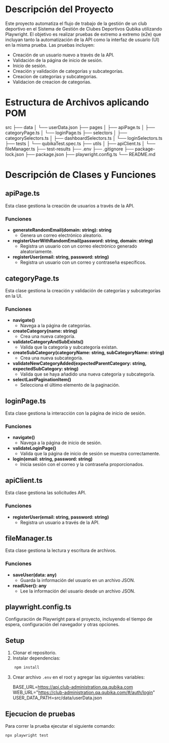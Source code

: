 # Descripción del Proyecto

Este proyecto automatiza el flujo de trabajo de la gestión de un club deportivo en el Sistema de Gestión de Clubes Deportivos Qubika utilizando Playwright. El objetivo es realizar pruebas de extremo a extremo (e2e) que incluyan tanto la automatización de la API como la interfaz de usuario (UI) en la misma prueba. Las pruebas incluyen:

- Creación de un usuario nuevo a través de la API.
- Validación de la página de inicio de sesión.
- Inicio de sesión.
- Creación y validación de categorías y subcategorías.
- Creacion de categorias y subcategorias.
- Validacion de creacion de categorias.

# Estructura de Archivos aplicando POM

src
├── data
│ └── userData.json
├── pages
│ ├── apiPage.ts
│ ├── categoryPage.ts
│ └── loginPage.ts
├── selectors
│ ├── categorySelectors.ts
│ ├── dashboardSelectors.ts
│ └── loginSelectors.ts
├── tests
│ └── qubikaTest.spec.ts
├── utils
│ ├── apiClient.ts
│ └── fileManager.ts
├── test-results
├── .env
├── .gitignore
├── package-lock.json
├── package.json
├── playwright.config.ts
└── README.md

# Descripción de Clases y Funciones

## apiPage.ts

Esta clase gestiona la creación de usuarios a través de la API.

### Funciones

- **generateRandomEmail(domain: string): string**
  - Genera un correo electrónico aleatorio.
- **registerUserWithRandomEmail(password: string, domain: string)**
  - Registra un usuario con un correo electrónico generado aleatoriamente.
- **registerUser(email: string, password: string)**
  - Registra un usuario con un correo y contraseña específicos.

## categoryPage.ts

Esta clase gestiona la creación y validación de categorías y subcategorías en la UI.

### Funciones

- **navigate()**
  - Navega a la página de categorías.
- **createCategory(name: string)**
  - Crea una nueva categoría.
- **validateCategoryAndSubExists()**
  - Valida que la categoría y subcategoría existan.
- **createSubCategory(categoryName: string, subCategoryName: string)**
  - Crea una nueva subcategoría.
- **validateNewCategoryAdded(expectedParentCategory: string, expectedSubCategory: string)**
  - Valida que se haya añadido una nueva categoría y subcategoría.
- **selectLastPaginationItem()**
  - Selecciona el último elemento de la paginación.

## loginPage.ts

Esta clase gestiona la interacción con la página de inicio de sesión.

### Funciones

- **navigate()**
  - Navega a la página de inicio de sesión.
- **validateLoginPage()**
  - Valida que la página de inicio de sesión se muestra correctamente.
- **login(email: string, password: string)**
  - Inicia sesión con el correo y la contraseña proporcionados.

## apiClient.ts

Esta clase gestiona las solicitudes API.

### Funciones

- **registerUser(email: string, password: string)**
  - Registra un usuario a través de la API.

## fileManager.ts

Esta clase gestiona la lectura y escritura de archivos.

### Funciones

- **saveUser(data: any)**
  - Guarda la información del usuario en un archivo JSON.
- **readUser(): any**
  - Lee la información del usuario desde un archivo JSON.

## playwright.config.ts

Configuración de Playwright para el proyecto, incluyendo el tiempo de espera, configuración del navegador y otras opciones.

## Setup

1. Clonar el repositorio.
2. Instalar dependencias:

```sh
    npm install
```

3. Crear archivo `.env` en el root y agregar las siguientes variables:

   BASE_URL=https://api.club-administration.qa.qubika.com
   WEB_URL="https://club-administration.qa.qubika.com/#/auth/login"
   USER_DATA_PATH=src/data/userData.json

## Ejecucion de pruebas

Para correr la prueba ejecutar el siguiente comando:

```sh
npx playwright test
```
